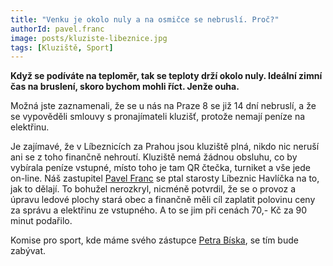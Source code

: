 ```yaml
---
title: "Venku je okolo nuly a na osmičce se nebruslí. Proč?"
authorId: pavel.franc
image: posts/kluziste-libeznice.jpg
tags: [Kluziště, Sport]
---
```


**Když se podíváte na teploměr, tak se teploty drží okolo nuly. Ideální zimní čas na bruslení, skoro bychom mohli říct. Jenže ouha.**

Možná jste zaznamenali, že se u nás na Praze 8 se již 14 dní nebruslí, a že se vypověděli smlouvy s pronajímateli kluzišť, protože nemají peníze na elektřinu. 

Je zajímavé, že v Líbeznicích za Prahou jsou kluziště plná, nikdo nic neruší ani se z toho finančně nehroutí. Kluziště nemá žádnou obsluhu, co by vybírala peníze vstupné, místo toho je tam QR čtečka, turniket a vše jede on-line. Náš zastupitel [Pavel Franc](http://praha8.pirati.cz/lide/pavel-franc.html) se ptal starosty Líbeznic Havlíčka na to, jak to dělají. To bohužel nerozkryl, nicméně potvrdil, že se o provoz a úpravu ledové plochy stará obec a finančně měli cíl zaplatit polovinu ceny za správu a elektřinu ze vstupného. A to se jim při cenách 70,- Kč za 90 minut podařilo.

Komise pro sport, kde máme svého zástupce [Petra Bíska](http://praha8.pirati.cz/lide/petr-bisek.html), se tím bude zabývat.